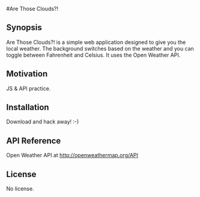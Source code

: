 #Are Those Clouds?!

## Synopsis
Are Those Clouds?! is a simple web application designed to give you the local weather. The background switches based on the weather and you can toggle between Fahrenheit and Celsius. It uses the Open Weather API. 

## Motivation
JS & API practice.

## Installation

Download and hack away! :-)

## API Reference

Open Weather API at http://openweathermap.org/API

## License

No license.
